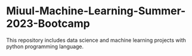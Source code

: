 # Miuul-Machine-Learning-Summer-2023-Bootcamp
This repository includes data science and machine learning projects with python programming language.
